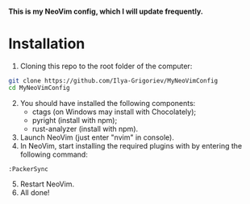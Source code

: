 #### This is my NeoVim config, which I will update frequently. 
# Installation
1) Cloning this repo to the root folder of the computer:
```bash
git clone https://github.com/Ilya-Grigoriev/MyNeoVimConfig
cd MyNeoVimConfig
```
2) You should have installed the following components:
	- ctags (on Windows may install with Chocolately);
	- pyright (install with npm);
	- rust-analyzer (install with npm).
3) Launch NeoVim (just enter "nvim" in console).
4) In NeoVim, start installing the required plugins with by entering the following command:
```vim
:PackerSync
```
5) Restart NeoVim.
6) All done!